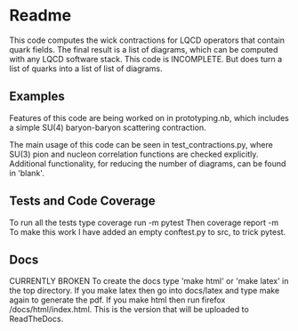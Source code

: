 # Readme

This code computes the wick contractions for LQCD operators that contain
quark fields.  The final result is a list of diagrams, which can be computed
with any LQCD software stack.  This code is INCOMPLETE.  But does turn a 
list of quarks into a list of list of diagrams.

## Examples
Features of this code are being worked on in prototyping.nb, which includes a 
simple SU(4) baryon-baryon scattering contraction.

The main usage of this code can be seen in test_contractions.py, where SU(3)
pion and nucleon correlation functions are checked explicitly.  Additional
functionality, for reducing the number of diagrams, can be found in 'blank'.

## Tests and Code Coverage

To run all the tests type 
    coverage run -m pytest
Then 
    coverage report -m  
To make this work I have added an empty conftest.py to src, to trick pytest.

## Docs

CURRENTLY BROKEN
To create the docs type 'make html' or 'make latex' in the top directory.
If you make latex then go into docs/latex and type make again to generate the pdf.
If you make html then run firefox /docs/html/index.html.  This is the version
that will be uploaded to ReadTheDocs.
